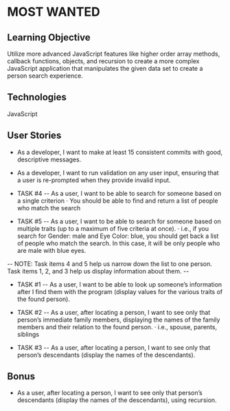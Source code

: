 # MOST WANTED

## Learning Objective

Utilize more advanced JavaScript features like higher order array methods, callback functions, objects, and recursion to create a more complex JavaScript application that manipulates the given data set to create a person search experience.

## Technologies

JavaScript

## User Stories

- As a developer, I want to make at least 15 consistent commits with good, descriptive messages.

- As a developer, I want to run validation on any user input, ensuring that a user is re-prompted when they provide invalid input.

- TASK #4 -- As a user, I want to be able to search for someone based on a single criterion
  · You should be able to find and return a list of people who match the search

- TASK #5 -- As a user, I want to be able to search for someone based on multiple traits (up to a maximum of five criteria at once).
  · i.e., if you search for Gender: male and Eye Color: blue, you should get back a list of people who match the search. In this case, it will be only people who are male with blue eyes.

-- NOTE: Task items 4 and 5 help us narrow down the list to one person. Task items 1, 2, and 3 help us display information about them. --

- TASK #1 -- As a user, I want to be able to look up someone’s information after I find them with the program (display values for the various traits of the found person).

- TASK #2 -- As a user, after locating a person, I want to see only that person’s immediate family members, displaying the names of the family members and their relation to the found person.
  · i.e., spouse, parents, siblings

- TASK #3 -- As a user, after locating a person, I want to see only that person’s descendants (display the names of the descendants).

## Bonus

- As a user, after locating a person, I want to see only that person’s descendants (display the names of the descendants), using recursion.